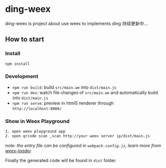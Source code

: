 # ding-weex

ding-weex is project about use weex to implements ding
持续更新中...

## How to start

### Install

```bash
npm install
```
### Development

* `npm run build`: build `src/main.we` into `dist/main.js`
* `npm run dev`: watch file changes of `src/main.we` and automatically build into `dist/main.js`
* `npm run serve`: preview in html5 renderer through `http://localhost:8080/`

### Show in Weex Playground

```bash
1. open weex playground app
2. open qrcode scan ,scan http://your weex server ip/dist/main.js
```

*note: the entry file can be configured in `webpack.config.js`, learn more from [weex-loader](https://www.npmjs.com/package/weex-loader)*

Finally the generated code will be found in `dist` folder.



